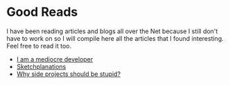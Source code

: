 Good Reads
===

I have been reading articles and blogs all over the Net because I still don't have to work on so I will compile here all the articles that I found interesting. Feel free to read it too.

- [I am a mediocre developer](https://dev.to/sobolevn/i-am-a-mediocre-developer--30hn)
- [Sketchplanations](https://www.sketchplanations.com/)
- [Why side projects should be stupid?](http://firstround.com/review/Spotifys-Design-Lead-on-Why-Side-Projects-Should-be-Stupid/)
